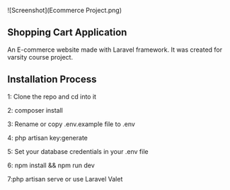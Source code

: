  ![Screenshot](Ecommerce Project.png)

## Shopping Cart Application 
 An E-commerce website made with Laravel framework. It was created for varsity course project.

 ## Installation Process
 
 1: Clone the repo and cd into it
 
 2: composer install
 
 3: Rename or copy .env.example file to .env
 
 4: php artisan key:generate
 
 5: Set your database credentials in your .env file
 
 6: npm install && npm run dev
 
 7:php artisan serve or use Laravel Valet 
 
 
 
